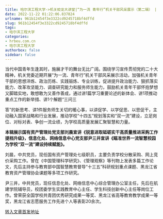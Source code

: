 ```yaml
---
title: 哈尔滨工程大学->机关蛟龙大讲堂|“为一流 青年行”机关干部风采展示（第二辑） | hrbeu.com.cn
date: 2022-11-22 01:22:06.837824
urlname: 961b12454f3e3322cd9245718bf4dffd
slug: 961b12454f3e3322cd9245718bf4dffd
tags: 
- 哈尔滨工程大学
categories:
- hrbeu.com.cn
- 哈尔滨工程大学
authorbox: false
sidebar: false
---
```

当代中国青年生逢其时，施展才干的舞台无比广阔。围绕学习宣传贯彻党的二十大精神，机关党委近期开展“为一流、青年行”机关干部风采展示活动，加强机关青年干部的思想淬炼、政治历练、实践锻炼、专业训练，促进提升政治能力、狠抓落实能力、改革攻坚能力、调查研究能力和服务师生能力，鼓励机关青年干部怀抱梦想又脚踏实地，敢想敢为又善作善成，通过讲1篇学习重要论述的新体会、讲1项推动重点工作的新举措、讲1个解题“三问三
<!--more-->
答”的新思考、讲1件服务师生关切的暖心事，以讲促学、以学促思、以思促干，主动融入国家战略和行业发展，推动学校“十四五”规划落实和“双一流”建设，立足岗位、对标对表、争创一流业绩，为学校高质量发展汇聚智慧和力量。

**本辑展示国有资产管理处党支部刘晨宣讲《锐意进取砥砺实干高质量推进采购工作提档升级》，信息化处、网络信息中心党支部尹三井宣讲《瞄准世界一流智慧校园为学校“双一流”建设持续赋能》。**

刘晨，中共党员，现任国有资产管理处七级职员，主要负责学校分散采购、网上竞价采购工作。曾在《中国管理科学研究》、《管理观察》等刊物上发表多篇工作论文，先后主持参与教育部中国智慧教育督导“十三五”科研规划重点课题、黑龙江省教育资产管理协会课题等多项工作研究。

尹三井，中共党员，现任信息化处、网络信息中心综合管理办公室主任，先后在航建学院辅导员，校团委学生实践教育中心主任、学生科技创新中心主任等岗位工作。曾荣获全国学校共青团优秀研究成果一等奖、黑龙江省高等教育教学成果一等奖，黑龙江省志愿服务工作先进个人等表彰20余次。



[转入文章首发地址](http://gongxue.cn/info/1015/73619.htm)